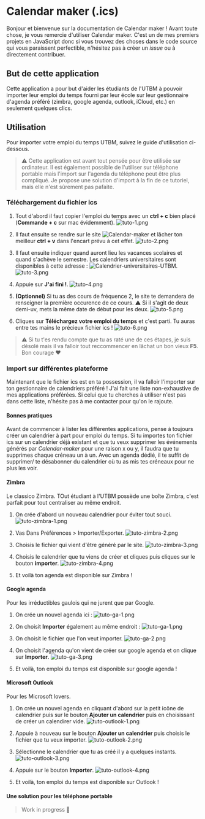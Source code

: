 # Calendar maker (.ics)

Bonjour et bienvenue sur la documentation de Calendar maker ! Avant toute chose, je vous remercie d'utiliser Calendar maker. C'est un de mes premiers projets en JavaScript donc si vous trouvez des choses dans le code source qui vous paraissent perfectible, n'hésitez pas à créer un *issue* ou à directement contribuer.

## But de cette application

Cette application a pour but d'aider les étudiants de l'UTBM à pouvoir importer leur emploi du temps fourni par leur école sur leur gestionnaire d'agenda préféré (zimbra, google agenda, outlook, iCloud, etc.) en seulement quelques clics.

## Utilisation

Pour importer votre emploi du temps UTBM, suivez le guide d'utilisation ci-dessous.
> :warning: Cette application est avant tout pensée pour être utilisée sur ordinateur. Il est également possible de l'utiliser sur téléphone portable mais l'import sur l'agenda du téléphone peut être plus compliqué. Je propose une solution d'import à la fin de ce tutoriel, mais elle n'est sûrement pas pafaite.

### Téléchargement du fichier ics

1. Tout d'abord il faut copier l'emploi du temps avec un **ctrl + c** bien placé (**Commande + c** sur mac évidemment).
![tuto-1.png](images-documentation/tuto-1.png)

2. Il faut ensuite se rendre sur le site ![Calendar-maker](https://zer67.github.io/calendar-maker-host/) et lâcher ton meilleur **ctrl + v** dans l'encart prévu à cet effet.
![tuto-2.png](images-documentation/tuto-2.png)

3. Il faut ensuite indiquer quand auront lieu les vacances scolaires et quand s'achève le semestre. Les calendriers universitaires sont disponibles à cette adresse : ![Calendrier-universitaires-UTBM](https://www.utbm.fr/espace-etudiants/calendriers-plannings-emplois-du-temps/).
![tuto-3.png](images-documentation/tuto-3.png)

4. Appuie sur **J'ai fini !**. 
![tuto-4.png](images-documentation/tuto-4.png)

5. **(Optionnel)** Si tu as des cours de fréquence 2, le site te demandera de renseigner la première occurence de ce cours. :warning: Si il s'agit de deux demi-uv, mets la même date de début pour les deux.
![tuto-5.png](images-documentation/tuto-5.png)

6. Cliques sur **Téléchargez votre emploi du temps** et c'est parti. Tu auras entre tes mains le précieux fichier ics !
![tuto-6.png](images-documentation/tuto-6.png)

> :warning: Si tu t'es rendu compte que tu as raté une de ces étapes, je suis désolé mais il va falloir tout reccommencer en lâchat un bon vieux **F5**. Bon courage :heart: 

### Import sur différentes plateforme

Maintenant que le fichier ics est en ta possession, il va falloir l'importer sur ton gestionnaire de calendriers préféré ! J'ai fait une liste non-exhaustive de mes applications préférées. Si celui que tu cherches à utiliser n'est pas dans cette liste, n'hésite pas à me contacter pour qu'on le rajoute.

#### Bonnes pratiques

Avant de commencer à lister les différentes applications, pense à toujours créer un calendrier à part pour emploi du temps. Si tu importes ton fichier ics sur un calendrier déjà existant et que tu veux supprimer les événements générés par *Calendar-maker* pour une raison x ou y, il faudra que tu supprimes chaque créneau un à un. Avec un agenda dédié, il te suffit de supprimer/ te désabonner du calendrier où tu as mis tes créneaux pour ne plus les voir.

#### Zimbra

Le classico Zimbra. TOut étudiant à l'UTBM possède une boîte Zimbra, c'est parfait pour tout centraliser au même endroit.

1. On crée d'abord un nouveau calendrier pour éviter tout souci.
![tuto-zimbra-1.png](images-documentation/tuto-zimbra/tuto-zimbra-1.png)

2. Vas Dans Préférences > Importer/Exporter.
![tuto-zimbra-2.png](images-documentation/tuto-zimbra/tuto-zimbra-2.png)

3. Choisis le fichier qui vient d'être généré par le site.
![tuto-zimbra-3.png](images-documentation/tuto-zimbra/tuto-zimbra-3.png)

4. Choisis le calendrier que tu viens de créer et cliques puis cliques sur le bouton **importer**.
![tuto-zimbra-4.png](images-documentation/tuto-zimbra/tuto-zimbra-4.png)

5. Et voilà ton agenda est disponible sur Zimbra !

#### Google agenda

Pour les irréductibles gaulois qui ne jurent que par Google.

1. On crée un nouvel agenda ici :
![tuto-ga-1.png](images-documentation/tuto-google-agenda/tuto-ga-1.png)

2. On choisit **Importer** également au même endroit :
![tuto-ga-1.png](images-documentation/tuto-google-agenda/tuto-ga-1.png)

3. On choisit le fichier que l'on veut importer.
![tuto-ga-2.png](images-documentation/tuto-google-agenda/tuto-ga-2.png)

4. On choisit l'agenda qu'on vient de créer sur google agenda et on clique sur **Importer**.
![tuto-ga-3.png](images-documentation/tuto-google-agenda/tuto-ga-3.png)

5. Et voilà, ton emploi du temps est disponible sur google agenda !

#### Microsoft Outlook

Pour les Microsoft lovers.

1. On crée un nouvel agenda en cliquant d'abord sur la petit icône de calendrier puis sur le bouton **Ajouter un calendrier** puis en choisissant de créer un calendirer vide.
![tuto-outlook-1.png](images-documentation/tuto-outlook/tuto-outlook-1.png)

2. Appuie à nouveau sur le bouton **Ajouter un calendrier** puis choisis le fichier que tu veux importer.
![tuto-outlook-2.png](images-documentation/tuto-outlook/tuto-outlook-2.png)

3. Sélectionne le calendrier que tu as créé il y a quelques instants.
![tuto-outlook-3.png](images-documentation/tuto-outlook/tuto-outlook-3.png)

4. Appuie sur le bouton **Importer**.
![tuto-outlook-4.png](images-documentation/tuto-outlook/tuto-outlook-4.png)

5. Et voilà, ton emploi du temps est disponible sur Outlook !

#### Une solution pour les téléphone portable

> Work in progress :construction: